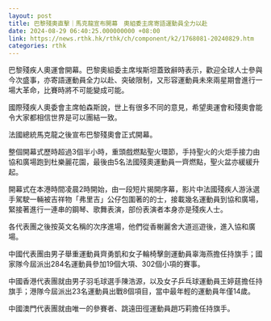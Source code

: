 ```yaml
---
layout: post
title: 巴黎殘奧直擊｜馬克龍宣布開幕　奧組委主席寄語運動員全力以赴
date: 2024-08-29 06:40:25.000000000 +08:00
link: https://news.rthk.hk/rthk/ch/component/k2/1768081-20240829.htm
categories: rthk
---
```


巴黎殘疾人奧運會開幕。巴黎奧組委主席埃斯坦蓋致辭時表示，歡迎全球人士參與今次盛事，亦寄語運動員全力以赴、突破限制，又形容運動員未來兩星期會進行一場大革命，比賽時將不可能變成可能。

國際殘疾人奧委會主席帕森斯說，世上有很多不同的意見，希望奧運會和殘奧會能令大家都相信世界是可以團結一致。

法國總統馬克龍之後宣布巴黎殘奧會正式開幕。

整個開幕式歷時超過3個半小時，重頭戲燃點聖火環節，手持聖火的火炬手接力由協和廣場跑到杜樂麗花園，最後由5名法國殘奧運動員一齊燃點，聖火盆亦緩緩升起。

開幕式在本港時間凌晨2時開始，由一段短片揭開序幕，影片中法國殘疾人游泳選手駕駛一輛被吉祥物「弗里吉」公仔包圍著的的士，接載幾名運動員到協和廣場，緊接著進行一連串的鋼琴、歌舞表演，部份表演者本身亦是殘疾人士。

各代表團之後按英文名稱的次序進場，他們從香榭麗舍大道巡遊後，進入協和廣場。

中國代表團由男子舉重運動員齊勇凱和女子輪椅擊劍運動員辜海燕擔任持旗手；國家隊今屆派出284名運動員參加19個大項、302個小項的賽事。

中國香港代表團就由男子羽毛球選手陳浩源，以及女子乒乓球運動員王婷莛擔任持旗手；港隊今屆派出23名運動員出戰8個項目，當中最年輕的運動員年僅14歲。

中國澳門代表團就由唯一的參賽者、跳遠田徑運動員趙巧莉擔任持旗手。
